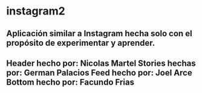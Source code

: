 # instagram2
Aplicación similar a Instagram hecha solo con el propósito de experimentar y aprender.
-----------------------------------------------------
Header hecho por: Nicolas Martel
Stories hechas por: German Palacios
Feed hecho por: Joel Arce
Bottom hecho por: Facundo Frias
-----------------------------------------------------
